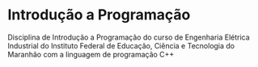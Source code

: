 # Introdução a Programação
Disciplina de Introdução a Programação do curso de Engenharia Elétrica Industrial do Instituto Federal de Educação, Ciência e Tecnologia do Maranhão com a linguagem de programação C++
